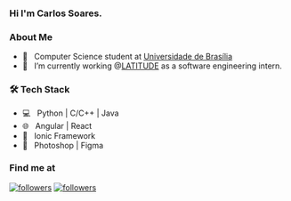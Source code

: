 <h3> Hi I'm Carlos Soares. 

<h3> About Me </h3>
  
- 📕 &nbsp; Computer Science student at [Universidade de Brasília](https://www.unb.br/)  
- 🔭 &nbsp; I’m currently working  @[LATITUDE](https://www.latitude.unb.br/) as a software engineering intern.
 
<h3>🛠 Tech Stack</h3>

- 💻 &nbsp; Python | C/C++ | Java 
- 🌐 &nbsp; Angular | React 
- 📱 &nbsp;  Ionic Framework
- 🎨 &nbsp;  Photoshop | Figma


<h3> Find me at </h3>

<p>
  <a href="https://www.linkedin.com/in/carlosgsoares/"><img alt="followers" title="Linkedin" src="https://img.shields.io/badge/LinkedIn-0077B5?style=for-the-badge&logo=linkedin&logoColor=white"/></a>
  <a href="https://github.com/gabuvns"><img alt="followers" title="Follow me on Github" src="https://img.shields.io/github/followers/carolestrella?color=236ad3&style=for-the-badge&logo=github&label=Follow"/></a>
</p>
